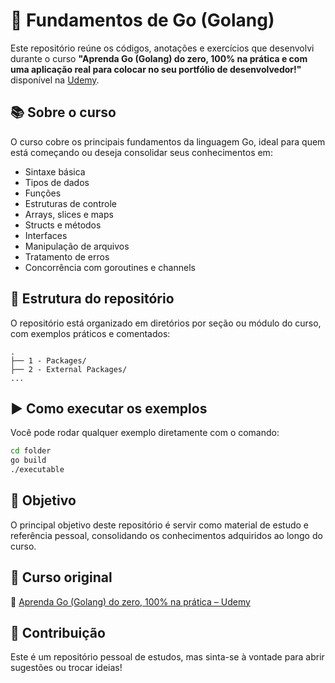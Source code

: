 # 🧠 Fundamentos de Go (Golang)

Este repositório reúne os códigos, anotações e exercícios que desenvolvi durante o curso **"Aprenda Go (Golang) do zero, 100% na prática e com uma aplicação real para colocar no seu portfólio de desenvolvedor!"** disponível na [Udemy](https://www.udemy.com/course/aprenda-golang-do-zero-desenvolva-uma-aplicacao-completa/).

## 📚 Sobre o curso

O curso cobre os principais fundamentos da linguagem Go, ideal para quem está começando ou deseja consolidar seus conhecimentos em:

- Sintaxe básica
- Tipos de dados
- Funções
- Estruturas de controle
- Arrays, slices e maps
- Structs e métodos
- Interfaces
- Manipulação de arquivos
- Tratamento de erros
- Concorrência com goroutines e channels

## 📁 Estrutura do repositório

O repositório está organizado em diretórios por seção ou módulo do curso, com exemplos práticos e comentados:

```
.
├── 1 - Packages/
├── 2 - External Packages/
...
```

## ▶️ Como executar os exemplos

Você pode rodar qualquer exemplo diretamente com o comando:

```bash
cd folder
go build
./executable
```

## 🎯 Objetivo

O principal objetivo deste repositório é servir como material de estudo e referência pessoal, consolidando os conhecimentos adquiridos ao longo do curso.

## 📖 Curso original

📌 [Aprenda Go (Golang) do zero, 100% na prática – Udemy](https://www.udemy.com/course/aprenda-golang-do-zero-desenvolva-uma-aplicacao-completa/)

## 🤝 Contribuição

Este é um repositório pessoal de estudos, mas sinta-se à vontade para abrir sugestões ou trocar ideias!
